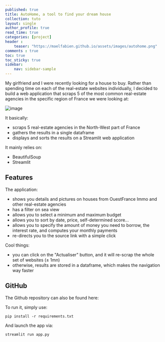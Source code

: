 ```yaml
---
published: true
title: AutoHome, a tool to find your dream house
collection: tuto
layout: single
author_profile: true
read_time: true
categories: [project]
header :
    teaser: "https://maelfabien.github.io/assets/images/autohome.png"
comments : true
toc: true
toc_sticky: true
sidebar:
    nav: sidebar-sample
---
```


My girlfriend and I were recently looking for a house to buy. Rather than spending time on each of the real-estate websites individually, I decided to build a web application that scraps 5 of the most common real-estate agencies in the specific region of France we were looking at:

![image](https://maelfabien.github.io/assets/images/autohome.png)

It basically:
- scraps 5 real-estate agencies in the North-West part of France
- gathers the results in a single dataframe
- displays and sorts the results on a Streamlit web application

It mainly relies on:
- BeautifulSoup
- Streamlit

## Features

The application:
- shows you details and pictures on houses from OuestFrance Immo and other real-estate agencies
- has a filter on sea view
- allows you to select a minimum and maximum budget
- allows you to sort by date, price, self-determined score...
- allows you to specify the amount of money you need to borrow, the interest rate, and computes your monthly payments
- re-directs you to the source link with a simple click

Cool things:
- you can click on the "Actualiser" button, and it will re-scrap the whole set of websites (± 1mn)
- otherwise, results are stored in a dataframe, which makes the navigation way faster

## GitHub

The Github repository can also be found here:

<div class="github-card" data-github="maelfabien/AutoHome" data-width="100%" data-height="" data-theme="default"></div>
<script src="//cdn.jsdelivr.net/github-cards/latest/widget.js"></script>

To run it, simply use:

```
pip install -r requirements.txt
```

And launch the app via:

```
streamlit run app.py
```

